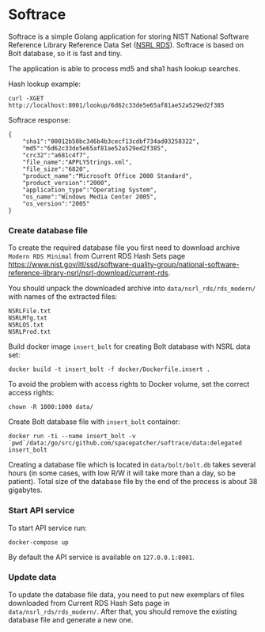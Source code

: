 # Softrace 

Softrace is a simple Golang application for storing NIST National Software Reference Library Reference Data Set (<a href="https://www.nist.gov/software-quality-group/national-software-reference-library-nsrl" target="_blank">NSRL RDS</a>). Softrace is based on Bolt database, so it is fast and tiny.

The application is able to process md5 and sha1 hash lookup searches.

Hash lookup example:
```
curl -XGET http://localhost:8001/lookup/6d62c33de5e65af81ae52a529ed2f385
```

Softrace response:
```
{
    "sha1":"00012b50bc346b4b3cecf13cdbf734ad03258322",
    "md5":"6d62c33de5e65af81ae52a529ed2f385",
    "crc32":"a681c4f7",
    "file_name":"APPLYStrings.xml",
    "file_size":"6820",
    "product_name":"Microsoft Office 2000 Standard",
    "product_version":"2000",
    "application_type":"Operating System",
    "os_name":"Windows Media Center 2005",
    "os_version":"2005"
}
```

### Create database file

To create the required database file you first need to download archive `Modern RDS Minimal` from Current RDS Hash Sets page https://www.nist.gov/itl/ssd/software-quality-group/national-software-reference-library-nsrl/nsrl-download/current-rds. 

You should unpack the downloaded archive into `data/nsrl_rds/rds_modern/` with names of the extracted files:
```
NSRLFile.txt
NSRLMfg.txt
NSRLOS.txt
NSRLProd.txt
```

Build docker image `insert_bolt` for creating Bolt database with NSRL data set:
```
docker build -t insert_bolt -f docker/Dockerfile.insert .
```

To avoid the problem with access rights to Docker volume, set the correct access rights:
```
chown -R 1000:1000 data/
```

Create Bolt database file with `insert_bolt` container:
```
docker run -ti --name insert_bolt -v `pwd`/data:/go/src/github.com/spacepatcher/softrace/data:delegated insert_bolt
```

Creating a database file which is located in `data/bolt/bolt.db` takes several hours (in some cases, with low R/W it will take more than a day, so be patient). Total size of the database file by the end of the process is about 38 gigabytes.

### Start API service

To start API service run:
```
docker-compose up
```

By default the API service is available on `127.0.0.1:8001`.

### Update data

To update the database file data, you need to put new exemplars of files downloaded from Current RDS Hash Sets page in `data/nsrl_rds/rds_modern/`. After that, you should remove the existing database file and generate a new one.
